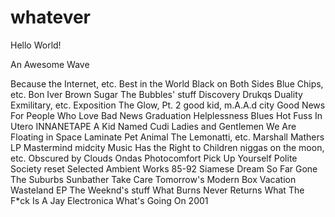 whatever
========
Hello World!

An Awesome Wave

Because the Internet, etc.
Best in the World
Black on Both Sides
Blue Chips, etc.
Bon Iver
Brown Sugar
The Bubbles' stuff
Discovery
Drukqs
Duality
Exmilitary, etc.
Exposition
The Glow, Pt. 2
good kid, m.A.A.d city
Good News For People Who Love Bad News
Graduation
Helplessness Blues
Hot Fuss
In Utero
INNANETAPE
A Kid Named Cudi
Ladies and Gentlemen We Are Floating in Space
Laminate Pet Animal
The Lemonatti, etc.
Marshall Mathers LP
Mastermind
midcity
Music Has the Right to Children
niggas on the moon, etc.
Obscured by Clouds
Ondas
Photocomfort
Pick Up Yourself
Polite Society
reset
Selected Ambient Works 85-92
Siamese Dream
So Far Gone
The Suburbs
Sunbather 
Take Care
Tomorrow's Modern Box
Vacation Wasteland EP
The Weeknd's stuff
What Burns Never Returns
What The F*ck Is A Jay Electronica
What's Going On
2001
